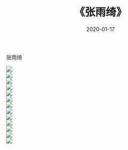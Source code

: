 ﻿---
layout: post
title:  《张雨绮》
date:   2020-01-17
img: http://img.660000.xyz/Sharelink/壁纸/明星魅力/华人明星/张雨绮/000.jpg
categories: [美女, 清纯, 唯美]
---

张雨绮

 ![](http://img.660000.xyz/Sharelink/壁纸/明星魅力/华人明星/张雨绮/001.jpg) <br>![](http://img.660000.xyz/Sharelink/壁纸/明星魅力/华人明星/张雨绮/002.jpg) <br>![](http://img.660000.xyz/Sharelink/壁纸/明星魅力/华人明星/张雨绮/003.jpg) <br>![](http://img.660000.xyz/Sharelink/壁纸/明星魅力/华人明星/张雨绮/004.jpg) <br>![](http://img.660000.xyz/Sharelink/壁纸/明星魅力/华人明星/张雨绮/005.jpg) <br>![](http://img.660000.xyz/Sharelink/壁纸/明星魅力/华人明星/张雨绮/006.jpg) <br>![](http://img.660000.xyz/Sharelink/壁纸/明星魅力/华人明星/张雨绮/007.jpg) <br>![](http://img.660000.xyz/Sharelink/壁纸/明星魅力/华人明星/张雨绮/008.jpg) <br>![](http://img.660000.xyz/Sharelink/壁纸/明星魅力/华人明星/张雨绮/009.jpg) <br>![](http://img.660000.xyz/Sharelink/壁纸/明星魅力/华人明星/张雨绮/010.jpg) <br>![](http://img.660000.xyz/Sharelink/壁纸/明星魅力/华人明星/张雨绮/011.jpg) <br>![](http://img.660000.xyz/Sharelink/壁纸/明星魅力/华人明星/张雨绮/012.jpg) <br>![](http://img.660000.xyz/Sharelink/壁纸/明星魅力/华人明星/张雨绮/013.jpg) <br>